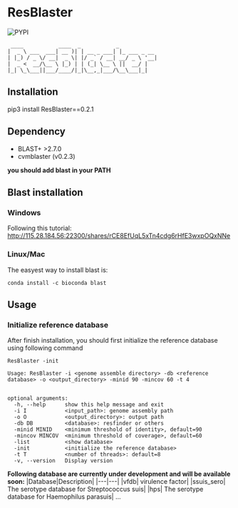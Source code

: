 # ResBlaster

![PYPI](https://img.shields.io/pypi/v/ResBlaster)

```
 ____           ____  _           _
|  _ \ ___  ___| __ )| | __ _ ___| |_ ___ _ __
| |_) / _ \/ __|  _ \| |/ _` / __| __/ _ \ '__|
|  _ <  __/\__ \ |_) | | (_| \__ \ ||  __/ |
|_| \_\___||___/____/|_|\__,_|___/\__\___|_|

```




## Installation
pip3 install ResBlaster==0.2.1

## Dependency
- BLAST+ >2.7.0
- cvmblaster (v0.2.3)

**you should add blast in your PATH**


## Blast installation
### Windows


Following this tutorial:
http://115.28.184.56:22300/shares/rCE8EfUqL5xTn4cdg6rHfE3wxpOQxNNe

### Linux/Mac
The easyest way to install blast is:

```
conda install -c bioconda blast
```



## Usage

### Initialize reference database

After finish installation, you should first initialize the reference database using following command
```
ResBlaster -init
```



```
Usage: ResBlaster -i <genome assemble directory> -db <reference database> -o <output_directory> -minid 90 -mincov 60 -t 4


optional arguments:
  -h, --help      show this help message and exit
  -i I            <input_path>: genome assembly path
  -o O            <output_directory>: output path
  -db DB          <database>: resfinder or others
  -minid MINID    <minimum threshold of identity>, default=90
  -mincov MINCOV  <minimum threshold of coverage>, default=60
  -list           <show database>
  -init           <initialize the reference database>
  -t T            <number of threads>: default=8
  -v, --version   Display version
  ```


**Following database are currently under development and will be available soon:**
|Database|Description|
|---|---|
|vfdb| virulence factor|
|ssuis_sero| The serotype database for Streptococcus suis|
|hps| The serotype database for Haemophilus parasuis|
...

